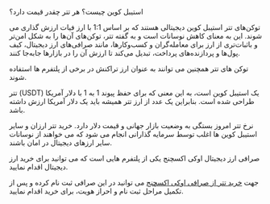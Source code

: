 
استیبل کوین چیست؟ هر تتر چقدر قیمت دارد؟

  

توکن‌های تتر استیبل کوین دیجیتالی هستند که بر اساس 1:1 با ارز فیات ارزش گذاری می شوند. این به معنای کاهش نوسانات است و به گفته تتر، توکن‌های آن‌ها را به شکل امن‌تر و باثبات‌تری از ارز برای معامله‌گران و کسب‌وکارها، مانند صرافی‌های ارز دیجیتال، کیف پول‌ها و پردازنده‌های پرداخت، تبدیل می‌کند تا ارزش آن را در بازارها جابه‌جا کنند.

توکن های تتر همچنین می توانند به عنوان ارز تراکنش در برخی از پلتفرم ها استفاده شوند.

تتر (USDT) یک استیبل کوین است، به این معنی که برای حفظ پیوند 1 به 1 با دلار آمریکا طراحی شده است. بنابراین یک عدد از ارز تتر همیشه باید یک دلار آمریکا ارزش داشته باشد.

نرخ تتر امروز بستگی به وضعیت بازار جهانی و قیمت دلار دارد.  خرید تتر ارزان و سایر استیبل کوین ها اغلب توسط سرمایه گذارانی انجام می شود که می خواهند از نوسانات سایر ارزهای دیجیتال در امان باشند.

صرافی ارز دیجیتال اوکی اکسچنج یکی از پلتفرم هایی است که می توانید برای خرید ارز دیجیتال اقدام نمایید.

جهت [خرید تتر از صرافی اوکی اکسچنج](https://ok-ex.io/buy-and-sell/USDT/) می توانید در این صرافی ثبت نام کرده و پس از تکمیل مراحل ثبت نام و احراز هویت، برای خرید اقدام نمایید.
